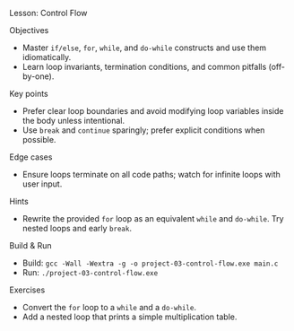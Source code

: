 Lesson: Control Flow

Objectives
- Master `if/else`, `for`, `while`, and `do-while` constructs and use them idiomatically.
- Learn loop invariants, termination conditions, and common pitfalls (off-by-one).

Key points
- Prefer clear loop boundaries and avoid modifying loop variables inside the body unless intentional.
- Use `break` and `continue` sparingly; prefer explicit conditions when possible.

Edge cases
- Ensure loops terminate on all code paths; watch for infinite loops with user input.

Hints
- Rewrite the provided `for` loop as an equivalent `while` and `do-while`. Try nested loops and early `break`.

Build & Run
- Build: `gcc -Wall -Wextra -g -o project-03-control-flow.exe main.c`
- Run: `./project-03-control-flow.exe`

Exercises
- Convert the `for` loop to a `while` and a `do-while`.
- Add a nested loop that prints a simple multiplication table.
